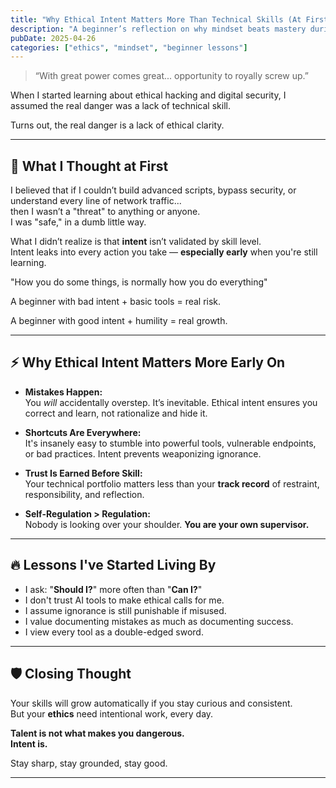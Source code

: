 ```yaml
---
title: "Why Ethical Intent Matters More Than Technical Skills (At First)"
description: "A beginner’s reflection on why mindset beats mastery during the early journey into ethical hacking."
pubDate: 2025-04-26
categories: ["ethics", "mindset", "beginner lessons"]
---
```


> “With great power comes great... opportunity to royally screw up.”

When I started learning about ethical hacking and digital security, I assumed the real danger was a lack of technical skill.

Turns out, the real danger is a lack of ethical clarity.

---

## 🧠 What I Thought at First

I believed that if I couldn’t build advanced scripts, bypass security, or understand every line of network traffic...  
then I wasn’t a "threat" to anything or anyone.  
I was "safe," in a dumb little way.

What I didn’t realize is that **intent** isn’t validated by skill level.  
Intent leaks into every action you take — **especially early** when you're still learning.

"How you do some things, is normally how you do everything"

A beginner with bad intent + basic tools = real risk.

A beginner with good intent + humility = real growth.

---

## ⚡ Why Ethical Intent Matters More Early On

- **Mistakes Happen:**  
  You *will* accidentally overstep. It’s inevitable. Ethical intent ensures you correct and learn, not rationalize and hide it.

- **Shortcuts Are Everywhere:**  
  It's insanely easy to stumble into powerful tools, vulnerable endpoints, or bad practices. Intent prevents weaponizing ignorance.

- **Trust Is Earned Before Skill:**  
  Your technical portfolio matters less than your **track record** of restraint, responsibility, and reflection.

- **Self-Regulation > Regulation:**  
  Nobody is looking over your shoulder. **You are your own supervisor.**

---

## 🔥 Lessons I've Started Living By

- I ask: "**Should I?**" more often than "**Can I?**"
- I don't trust AI tools to make ethical calls for me.
- I assume ignorance is still punishable if misused.
- I value documenting mistakes as much as documenting success.
- I view every tool as a double-edged sword.

---

## 🛡️ Closing Thought

Your skills will grow automatically if you stay curious and consistent.  
But your **ethics** need intentional work, every day.

**Talent is not what makes you dangerous.  
Intent is.**

Stay sharp, stay grounded, stay good.

---
